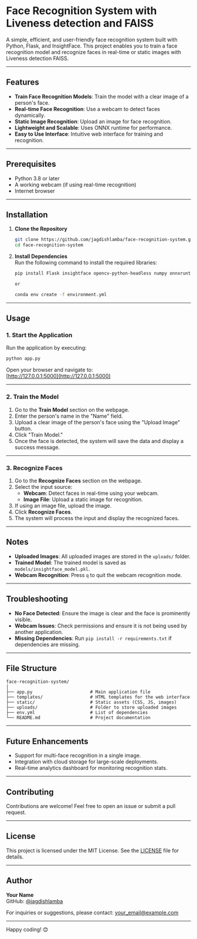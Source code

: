 
# Face Recognition System with Liveness detection and FAISS

A simple, efficient, and user-friendly face recognition system built with Python, Flask, and InsightFace. This project enables you to train a face recognition model and recognize faces in real-time or static images with Liveness detection FAISS.

---

## Features

- **Train Face Recognition Models**: Train the model with a clear image of a person's face.
- **Real-time Face Recognition**: Use a webcam to detect faces dynamically.
- **Static Image Recognition**: Upload an image for face recognition.
- **Lightweight and Scalable**: Uses ONNX runtime for performance.
- **Easy to Use Interface**: Intuitive web interface for training and recognition.

---

## Prerequisites

- Python 3.8 or later
- A working webcam (if using real-time recognition)
- Internet browser

---

## Installation

1. **Clone the Repository**  
   ```bash
   git clone https://github.com/jagdishlamba/face-recognition-system.git
   cd face-recognition-system
   
   ```

2. **Install Dependencies**  
   Run the following command to install the required libraries:
   ```bash
   pip install Flask insightface opencv-python-headless numpy onnxruntime dlib 

   or 

   conda env create -f environment.yml
   ```

---

## Usage

### 1. Start the Application

Run the application by executing:
```bash
python app.py
```

Open your browser and navigate to:  
[http://127.0.0.1:5000](http://127.0.0.1:5000)

---

### 2. Train the Model

1. Go to the **Train Model** section on the webpage.
2. Enter the person's name in the "Name" field.
3. Upload a clear image of the person's face using the "Upload Image" button.
4. Click "Train Model."
5. Once the face is detected, the system will save the data and display a success message.

---

### 3. Recognize Faces

1. Go to the **Recognize Faces** section on the webpage.
2. Select the input source:
   - **Webcam**: Detect faces in real-time using your webcam.
   - **Image File**: Upload a static image for recognition.
3. If using an image file, upload the image.
4. Click **Recognize Faces**.
5. The system will process the input and display the recognized faces.

---

## Notes

- **Uploaded Images**: All uploaded images are stored in the `uploads/` folder.
- **Trained Model**: The trained model is saved as `models/insightface_model.pkl`.
- **Webcam Recognition**: Press `q` to quit the webcam recognition mode.

---

## Troubleshooting

- **No Face Detected**: Ensure the image is clear and the face is prominently visible.
- **Webcam Issues**: Check permissions and ensure it is not being used by another application.
- **Missing Dependencies**: Run `pip install -r requirements.txt` if dependencies are missing.

---

## File Structure

```
face-recognition-system/
│
├── app.py                      # Main application file
├── templates/                  # HTML templates for the web interface
├── static/                     # Static assets (CSS, JS, images)
├── uploads/                    # Folder to store uploaded images
├── env.yml                     # List of dependencies
└── README.md                   # Project documentation
```

---

## Future Enhancements

- Support for multi-face recognition in a single image.
- Integration with cloud storage for large-scale deployments.
- Real-time analytics dashboard for monitoring recognition stats.

---

## Contributing

Contributions are welcome! Feel free to open an issue or submit a pull request.

---

## License

This project is licensed under the MIT License. See the [LICENSE](LICENSE) file for details.

---

## Author

**Your Name**  
GitHub: [@jagdishlamba](https://github.com/jagdishlamba)  

For inquiries or suggestions, please contact: your_email@example.com  

---

Happy coding! 😊

